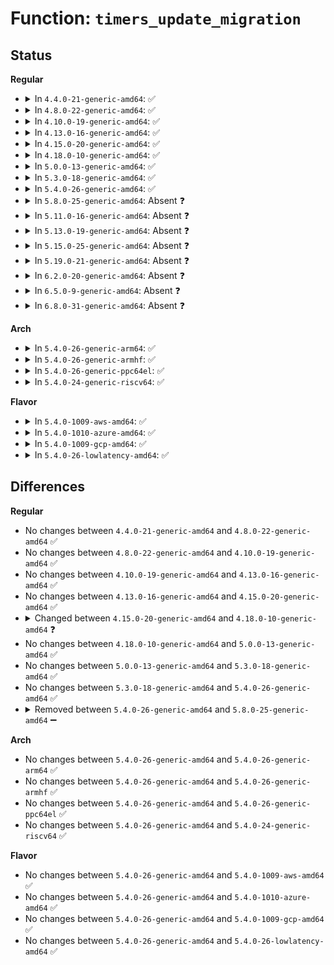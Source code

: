 # Function: <code>timers_update_migration</code>

## Status
<b>Regular</b>
<ul>
<li>
<details>
<summary>In <code>4.4.0-21-generic-amd64</code>: ✅</summary>

```c
void timers_update_migration(bool update_nohz)
```

```json
{
  "name": "timers_update_migration",
  "collision_type": "Unique Global",
  "inline_type": "No",
  "funcs": [
    {
      "addr": 18446744071579821248,
      "name": "timers_update_migration",
      "external": true,
      "loc": "kernel/time/timer.c:103",
      "file": "kernel/time/timer.c",
      "inline": "seen, unknown",
      "caller_inline": [],
      "caller_func": [
        "kernel/time/timer.c:timer_migration_handler",
        "kernel/time/tick-sched.c:tick_setup_sched_timer",
        "kernel/time/tick-sched.c:tick_check_oneshot_change"
      ]
    }
  ],
  "symbols": [
    {
      "addr": 18446744071579821248,
      "name": "timers_update_migration",
      "section": ".text",
      "bind": "STB_GLOBAL",
      "size": 193
    }
  ]
}
```
</details>
</li>
<li>
<details>
<summary>In <code>4.8.0-22-generic-amd64</code>: ✅</summary>

```c
void timers_update_migration(bool update_nohz)
```

```json
{
  "name": "timers_update_migration",
  "collision_type": "Unique Global",
  "inline_type": "No",
  "funcs": [
    {
      "addr": 18446744071579849888,
      "name": "timers_update_migration",
      "external": true,
      "loc": "kernel/time/timer.c:213",
      "file": "kernel/time/timer.c",
      "inline": "seen, unknown",
      "caller_inline": [],
      "caller_func": [
        "kernel/time/timer.c:timer_migration_handler",
        "kernel/time/tick-sched.c:tick_check_oneshot_change",
        "kernel/time/tick-sched.c:tick_setup_sched_timer"
      ]
    }
  ],
  "symbols": [
    {
      "addr": 18446744071579849888,
      "name": "timers_update_migration",
      "section": ".text",
      "bind": "STB_GLOBAL",
      "size": 231
    }
  ]
}
```
</details>
</li>
<li>
<details>
<summary>In <code>4.10.0-19-generic-amd64</code>: ✅</summary>

```c
void timers_update_migration(bool update_nohz)
```

```json
{
  "name": "timers_update_migration",
  "collision_type": "Unique Global",
  "inline_type": "No",
  "funcs": [
    {
      "addr": 18446744071579878672,
      "name": "timers_update_migration",
      "external": true,
      "loc": "kernel/time/timer.c:213",
      "file": "kernel/time/timer.c",
      "inline": "seen, unknown",
      "caller_inline": [],
      "caller_func": [
        "kernel/time/timer.c:timer_migration_handler",
        "kernel/time/tick-sched.c:tick_check_oneshot_change",
        "kernel/time/tick-sched.c:tick_setup_sched_timer"
      ]
    }
  ],
  "symbols": [
    {
      "addr": 18446744071579878672,
      "name": "timers_update_migration",
      "section": ".text",
      "bind": "STB_GLOBAL",
      "size": 233
    }
  ]
}
```
</details>
</li>
<li>
<details>
<summary>In <code>4.13.0-16-generic-amd64</code>: ✅</summary>

```c
void timers_update_migration(bool update_nohz)
```

```json
{
  "name": "timers_update_migration",
  "collision_type": "Unique Global",
  "inline_type": "No",
  "funcs": [
    {
      "addr": 18446744071579888048,
      "name": "timers_update_migration",
      "external": true,
      "loc": "kernel/time/timer.c:216",
      "file": "kernel/time/timer.c",
      "inline": "seen, unknown",
      "caller_inline": [],
      "caller_func": [
        "kernel/time/timer.c:timer_migration_handler",
        "kernel/time/tick-sched.c:tick_check_oneshot_change",
        "kernel/time/tick-sched.c:tick_setup_sched_timer"
      ]
    }
  ],
  "symbols": [
    {
      "addr": 18446744071579888048,
      "name": "timers_update_migration",
      "section": ".text",
      "bind": "STB_GLOBAL",
      "size": 232
    }
  ]
}
```
</details>
</li>
<li>
<details>
<summary>In <code>4.15.0-20-generic-amd64</code>: ✅</summary>

```c
void timers_update_migration(bool update_nohz)
```

```json
{
  "name": "timers_update_migration",
  "collision_type": "Unique Global",
  "inline_type": "No",
  "funcs": [
    {
      "addr": 18446744071579932320,
      "name": "timers_update_migration",
      "external": true,
      "loc": "kernel/time/timer.c:216",
      "file": "kernel/time/timer.c",
      "inline": "seen, unknown",
      "caller_inline": [],
      "caller_func": [
        "kernel/time/timer.c:timer_migration_handler",
        "kernel/time/tick-sched.c:tick_check_oneshot_change",
        "kernel/time/tick-sched.c:tick_setup_sched_timer"
      ]
    }
  ],
  "symbols": [
    {
      "addr": 18446744071579932320,
      "name": "timers_update_migration",
      "section": ".text",
      "bind": "STB_GLOBAL",
      "size": 233
    }
  ]
}
```
</details>
</li>
<li>
<details>
<summary>In <code>4.18.0-10-generic-amd64</code>: ✅</summary>

```c
void timers_update_migration()
```

```json
{
  "name": "timers_update_migration",
  "collision_type": "Unique Static",
  "inline_type": "No",
  "funcs": [
    {
      "addr": 18446744071579970944,
      "name": "timers_update_migration",
      "external": false,
      "loc": "kernel/time/timer.c:224",
      "file": "kernel/time/timer.c",
      "inline": "seen, unknown",
      "caller_inline": [],
      "caller_func": [
        "kernel/time/timer.c:timer_migration_handler",
        "kernel/time/timer.c:timer_update_keys"
      ]
    }
  ],
  "symbols": [
    {
      "addr": 18446744071579970944,
      "name": "timers_update_migration",
      "section": ".text",
      "bind": "STB_LOCAL",
      "size": 50
    }
  ]
}
```
</details>
</li>
<li>
<details>
<summary>In <code>5.0.0-13-generic-amd64</code>: ✅</summary>

```c
void timers_update_migration()
```

```json
{
  "name": "timers_update_migration",
  "collision_type": "Unique Static",
  "inline_type": "No",
  "funcs": [
    {
      "addr": 18446744071580018016,
      "name": "timers_update_migration",
      "external": false,
      "loc": "kernel/time/timer.c:223",
      "file": "kernel/time/timer.c",
      "inline": "seen, unknown",
      "caller_inline": [],
      "caller_func": [
        "kernel/time/timer.c:timer_migration_handler",
        "kernel/time/timer.c:timer_update_keys"
      ]
    }
  ],
  "symbols": [
    {
      "addr": 18446744071580018016,
      "name": "timers_update_migration",
      "section": ".text",
      "bind": "STB_LOCAL",
      "size": 50
    }
  ]
}
```
</details>
</li>
<li>
<details>
<summary>In <code>5.3.0-18-generic-amd64</code>: ✅</summary>

```c
void timers_update_migration()
```

```json
{
  "name": "timers_update_migration",
  "collision_type": "Unique Static",
  "inline_type": "No",
  "funcs": [
    {
      "addr": 18446744071580062192,
      "name": "timers_update_migration",
      "external": false,
      "loc": "kernel/time/timer.c:223",
      "file": "kernel/time/timer.c",
      "inline": "seen, unknown",
      "caller_inline": [],
      "caller_func": [
        "kernel/time/timer.c:timer_migration_handler",
        "kernel/time/timer.c:timer_update_keys"
      ]
    }
  ],
  "symbols": [
    {
      "addr": 18446744071580062192,
      "name": "timers_update_migration",
      "section": ".text",
      "bind": "STB_LOCAL",
      "size": 50
    }
  ]
}
```
</details>
</li>
<li>
<details>
<summary>In <code>5.4.0-26-generic-amd64</code>: ✅</summary>

```c
void timers_update_migration()
```

```json
{
  "name": "timers_update_migration",
  "collision_type": "Unique Static",
  "inline_type": "No",
  "funcs": [
    {
      "addr": 18446744071580111248,
      "name": "timers_update_migration",
      "external": false,
      "loc": "kernel/time/timer.c:227",
      "file": "kernel/time/timer.c",
      "inline": "seen, unknown",
      "caller_inline": [],
      "caller_func": [
        "kernel/time/timer.c:timer_migration_handler",
        "kernel/time/timer.c:timer_update_keys"
      ]
    }
  ],
  "symbols": [
    {
      "addr": 18446744071580111248,
      "name": "timers_update_migration",
      "section": ".text",
      "bind": "STB_LOCAL",
      "size": 50
    }
  ]
}
```
</details>
</li>
<li>
<details>
<summary>In <code>5.8.0-25-generic-amd64</code>: Absent ❓</summary>

```json
{
  "name": "timers_update_migration",
  "collision_type": "Unique Static",
  "inline_type": "Full",
  "funcs": [
    {
      "addr": 18446744071580178756,
      "name": "timers_update_migration",
      "external": false,
      "loc": "kernel/time/timer.c:228",
      "file": "kernel/time/timer.c",
      "inline": "not declared, inlined",
      "caller_inline": [
        "kernel/time/timer.c:timer_migration_handler",
        "kernel/time/timer.c:timer_update_keys"
      ],
      "caller_func": []
    }
  ],
  "symbols": []
}
```
</details>
</li>
<li>
<details>
<summary>In <code>5.11.0-16-generic-amd64</code>: Absent ❓</summary>

```json
{
  "name": "timers_update_migration",
  "collision_type": "Unique Static",
  "inline_type": "Full",
  "funcs": [
    {
      "addr": 18446744071580163876,
      "name": "timers_update_migration",
      "external": false,
      "loc": "kernel/time/timer.c:229",
      "file": "kernel/time/timer.c",
      "inline": "not declared, inlined",
      "caller_inline": [
        "kernel/time/timer.c:timer_migration_handler",
        "kernel/time/timer.c:timer_update_keys"
      ],
      "caller_func": []
    }
  ],
  "symbols": []
}
```
</details>
</li>
<li>
<details>
<summary>In <code>5.13.0-19-generic-amd64</code>: Absent ❓</summary>

```json
{
  "name": "timers_update_migration",
  "collision_type": "Unique Static",
  "inline_type": "Full",
  "funcs": [
    {
      "addr": 18446744071580168420,
      "name": "timers_update_migration",
      "external": false,
      "loc": "kernel/time/timer.c:230",
      "file": "kernel/time/timer.c",
      "inline": "not declared, inlined",
      "caller_inline": [
        "kernel/time/timer.c:timer_migration_handler",
        "kernel/time/timer.c:timer_update_keys"
      ],
      "caller_func": []
    }
  ],
  "symbols": []
}
```
</details>
</li>
<li>
<details>
<summary>In <code>5.15.0-25-generic-amd64</code>: Absent ❓</summary>

```json
{
  "name": "timers_update_migration",
  "collision_type": "Unique Static",
  "inline_type": "Full",
  "funcs": [
    {
      "addr": 18446744071580313204,
      "name": "timers_update_migration",
      "external": false,
      "loc": "kernel/time/timer.c:230",
      "file": "kernel/time/timer.c",
      "inline": "not declared, inlined",
      "caller_inline": [
        "kernel/time/timer.c:timer_migration_handler",
        "kernel/time/timer.c:timer_update_keys"
      ],
      "caller_func": []
    }
  ],
  "symbols": []
}
```
</details>
</li>
<li>
<details>
<summary>In <code>5.19.0-21-generic-amd64</code>: Absent ❓</summary>

```json
{
  "name": "timers_update_migration",
  "collision_type": "Unique Static",
  "inline_type": "Full",
  "funcs": [
    {
      "addr": 18446744071580518709,
      "name": "timers_update_migration",
      "external": false,
      "loc": "kernel/time/timer.c:231",
      "file": "kernel/time/timer.c",
      "inline": "not declared, inlined",
      "caller_inline": [
        "kernel/time/timer.c:timer_update_keys",
        "kernel/time/timer.c:timer_update_keys",
        "kernel/time/timer.c:timer_migration_handler",
        "kernel/time/timer.c:timer_migration_handler"
      ],
      "caller_func": []
    }
  ],
  "symbols": []
}
```
</details>
</li>
<li>
<details>
<summary>In <code>6.2.0-20-generic-amd64</code>: Absent ❓</summary>

```json
{
  "name": "timers_update_migration",
  "collision_type": "Unique Static",
  "inline_type": "Full",
  "funcs": [
    {
      "addr": 18446744071580773269,
      "name": "timers_update_migration",
      "external": false,
      "loc": "kernel/time/timer.c:231",
      "file": "kernel/time/timer.c",
      "inline": "not declared, inlined",
      "caller_inline": [
        "kernel/time/timer.c:timer_update_keys",
        "kernel/time/timer.c:timer_update_keys",
        "kernel/time/timer.c:timer_migration_handler",
        "kernel/time/timer.c:timer_migration_handler"
      ],
      "caller_func": []
    }
  ],
  "symbols": []
}
```
</details>
</li>
<li>
<details>
<summary>In <code>6.5.0-9-generic-amd64</code>: Absent ❓</summary>

```json
{
  "name": "timers_update_migration",
  "collision_type": "Unique Static",
  "inline_type": "Full",
  "funcs": [
    {
      "addr": 18446744071580856661,
      "name": "timers_update_migration",
      "external": false,
      "loc": "kernel/time/timer.c:231",
      "file": "kernel/time/timer.c",
      "inline": "not declared, inlined",
      "caller_inline": [
        "kernel/time/timer.c:timer_update_keys",
        "kernel/time/timer.c:timer_update_keys",
        "kernel/time/timer.c:timer_migration_handler",
        "kernel/time/timer.c:timer_migration_handler"
      ],
      "caller_func": []
    }
  ],
  "symbols": []
}
```
</details>
</li>
<li>
<details>
<summary>In <code>6.8.0-31-generic-amd64</code>: Absent ❓</summary>

```json
{
  "name": "timers_update_migration",
  "collision_type": "Unique Static",
  "inline_type": "Full",
  "funcs": [
    {
      "addr": 18446744071580946821,
      "name": "timers_update_migration",
      "external": false,
      "loc": "kernel/time/timer.c:231",
      "file": "kernel/time/timer.c",
      "inline": "not declared, inlined",
      "caller_inline": [
        "kernel/time/timer.c:timer_update_keys",
        "kernel/time/timer.c:timer_update_keys",
        "kernel/time/timer.c:timer_migration_handler",
        "kernel/time/timer.c:timer_migration_handler"
      ],
      "caller_func": []
    }
  ],
  "symbols": []
}
```
</details>
</li>
</ul>
<b>Arch</b>
<ul>
<li>
<details>
<summary>In <code>5.4.0-26-generic-arm64</code>: ✅</summary>

```c
void timers_update_migration()
```

```json
{
  "name": "timers_update_migration",
  "collision_type": "Unique Static",
  "inline_type": "No",
  "funcs": [
    {
      "addr": 18446603336491322464,
      "name": "timers_update_migration",
      "external": false,
      "loc": "kernel/time/timer.c:227",
      "file": "kernel/time/timer.c",
      "inline": "seen, unknown",
      "caller_inline": [],
      "caller_func": [
        "kernel/time/timer.c:timer_migration_handler",
        "kernel/time/timer.c:timer_update_keys"
      ]
    }
  ],
  "symbols": [
    {
      "addr": 18446603336491322464,
      "name": "timers_update_migration",
      "section": ".text",
      "bind": "STB_LOCAL",
      "size": 80
    }
  ]
}
```
</details>
</li>
<li>
<details>
<summary>In <code>5.4.0-26-generic-armhf</code>: ✅</summary>

```c
void timers_update_migration()
```

```json
{
  "name": "timers_update_migration",
  "collision_type": "Unique Static",
  "inline_type": "No",
  "funcs": [
    {
      "addr": 3225320264,
      "name": "timers_update_migration",
      "external": false,
      "loc": "kernel/time/timer.c:227",
      "file": "kernel/time/timer.c",
      "inline": "seen, unknown",
      "caller_inline": [],
      "caller_func": [
        "kernel/time/timer.c:timer_migration_handler",
        "kernel/time/timer.c:timer_update_keys"
      ]
    }
  ],
  "symbols": [
    {
      "addr": 3225320264,
      "name": "timers_update_migration",
      "section": ".text",
      "bind": "STB_LOCAL",
      "size": 392
    }
  ]
}
```
</details>
</li>
<li>
<details>
<summary>In <code>5.4.0-26-generic-ppc64el</code>: ✅</summary>

```c
void timers_update_migration()
```

```json
{
  "name": "timers_update_migration",
  "collision_type": "Unique Static",
  "inline_type": "No",
  "funcs": [
    {
      "addr": 13835058055284252768,
      "name": "timers_update_migration",
      "external": false,
      "loc": "kernel/time/timer.c:227",
      "file": "kernel/time/timer.c",
      "inline": "seen, unknown",
      "caller_inline": [],
      "caller_func": [
        "kernel/time/timer.c:timer_migration_handler",
        "kernel/time/timer.c:timer_update_keys"
      ]
    }
  ],
  "symbols": [
    {
      "addr": 13835058055284252768,
      "name": "timers_update_migration",
      "section": ".text",
      "bind": "STB_LOCAL",
      "size": 120
    }
  ]
}
```
</details>
</li>
<li>
<details>
<summary>In <code>5.4.0-24-generic-riscv64</code>: ✅</summary>

```c
void timers_update_migration()
```

```json
{
  "name": "timers_update_migration",
  "collision_type": "Unique Static",
  "inline_type": "No",
  "funcs": [
    {
      "addr": 18446743936271827640,
      "name": "timers_update_migration",
      "external": false,
      "loc": "kernel/time/timer.c:227",
      "file": "kernel/time/timer.c",
      "inline": "seen, unknown",
      "caller_inline": [],
      "caller_func": [
        "kernel/time/timer.c:timer_migration_handler",
        "kernel/time/timer.c:timer_update_keys"
      ]
    }
  ],
  "symbols": [
    {
      "addr": 18446743936271827640,
      "name": "timers_update_migration",
      "section": ".text",
      "bind": "STB_LOCAL",
      "size": 210
    }
  ]
}
```
</details>
</li>
</ul>
<b>Flavor</b>
<ul>
<li>
<details>
<summary>In <code>5.4.0-1009-aws-amd64</code>: ✅</summary>

```c
void timers_update_migration()
```

```json
{
  "name": "timers_update_migration",
  "collision_type": "Unique Static",
  "inline_type": "No",
  "funcs": [
    {
      "addr": 18446744071580080448,
      "name": "timers_update_migration",
      "external": false,
      "loc": "kernel/time/timer.c:227",
      "file": "kernel/time/timer.c",
      "inline": "seen, unknown",
      "caller_inline": [],
      "caller_func": [
        "kernel/time/timer.c:timer_migration_handler",
        "kernel/time/timer.c:timer_update_keys"
      ]
    }
  ],
  "symbols": [
    {
      "addr": 18446744071580080448,
      "name": "timers_update_migration",
      "section": ".text",
      "bind": "STB_LOCAL",
      "size": 50
    }
  ]
}
```
</details>
</li>
<li>
<details>
<summary>In <code>5.4.0-1010-azure-amd64</code>: ✅</summary>

```c
void timers_update_migration()
```

```json
{
  "name": "timers_update_migration",
  "collision_type": "Unique Static",
  "inline_type": "No",
  "funcs": [
    {
      "addr": 18446744071580025264,
      "name": "timers_update_migration",
      "external": false,
      "loc": "kernel/time/timer.c:227",
      "file": "kernel/time/timer.c",
      "inline": "seen, unknown",
      "caller_inline": [],
      "caller_func": [
        "kernel/time/timer.c:timer_migration_handler",
        "kernel/time/timer.c:timer_update_keys"
      ]
    }
  ],
  "symbols": [
    {
      "addr": 18446744071580025264,
      "name": "timers_update_migration",
      "section": ".text",
      "bind": "STB_LOCAL",
      "size": 50
    }
  ]
}
```
</details>
</li>
<li>
<details>
<summary>In <code>5.4.0-1009-gcp-amd64</code>: ✅</summary>

```c
void timers_update_migration()
```

```json
{
  "name": "timers_update_migration",
  "collision_type": "Unique Static",
  "inline_type": "No",
  "funcs": [
    {
      "addr": 18446744071580071520,
      "name": "timers_update_migration",
      "external": false,
      "loc": "kernel/time/timer.c:227",
      "file": "kernel/time/timer.c",
      "inline": "seen, unknown",
      "caller_inline": [],
      "caller_func": [
        "kernel/time/timer.c:timer_migration_handler",
        "kernel/time/timer.c:timer_update_keys"
      ]
    }
  ],
  "symbols": [
    {
      "addr": 18446744071580071520,
      "name": "timers_update_migration",
      "section": ".text",
      "bind": "STB_LOCAL",
      "size": 50
    }
  ]
}
```
</details>
</li>
<li>
<details>
<summary>In <code>5.4.0-26-lowlatency-amd64</code>: ✅</summary>

```c
void timers_update_migration()
```

```json
{
  "name": "timers_update_migration",
  "collision_type": "Unique Static",
  "inline_type": "No",
  "funcs": [
    {
      "addr": 18446744071580121712,
      "name": "timers_update_migration",
      "external": false,
      "loc": "kernel/time/timer.c:227",
      "file": "kernel/time/timer.c",
      "inline": "seen, unknown",
      "caller_inline": [],
      "caller_func": [
        "kernel/time/timer.c:timer_migration_handler",
        "kernel/time/timer.c:timer_update_keys"
      ]
    }
  ],
  "symbols": [
    {
      "addr": 18446744071580121712,
      "name": "timers_update_migration",
      "section": ".text",
      "bind": "STB_LOCAL",
      "size": 50
    }
  ]
}
```
</details>
</li>
</ul>

## Differences
<b>Regular</b>
<ul>
<li>
No changes between <code>4.4.0-21-generic-amd64</code> and <code>4.8.0-22-generic-amd64</code> ✅
</li>
<li>
No changes between <code>4.8.0-22-generic-amd64</code> and <code>4.10.0-19-generic-amd64</code> ✅
</li>
<li>
No changes between <code>4.10.0-19-generic-amd64</code> and <code>4.13.0-16-generic-amd64</code> ✅
</li>
<li>
No changes between <code>4.13.0-16-generic-amd64</code> and <code>4.15.0-20-generic-amd64</code> ✅
</li>
<li>
<details>
<summary>Changed between <code>4.15.0-20-generic-amd64</code> and <code>4.18.0-10-generic-amd64</code> ❓</summary>
<ul>
<li>
<b>Param removed. </b>
<code>bool update_nohz</code>
</li>
</ul>
</details>
</li>
<li>
No changes between <code>4.18.0-10-generic-amd64</code> and <code>5.0.0-13-generic-amd64</code> ✅
</li>
<li>
No changes between <code>5.0.0-13-generic-amd64</code> and <code>5.3.0-18-generic-amd64</code> ✅
</li>
<li>
No changes between <code>5.3.0-18-generic-amd64</code> and <code>5.4.0-26-generic-amd64</code> ✅
</li>
<li>
<details>
<summary>Removed between <code>5.4.0-26-generic-amd64</code> and <code>5.8.0-25-generic-amd64</code> ➖</summary>

```c
void timers_update_migration()
```
</details>
</li>
</ul>
<b>Arch</b>
<ul>
<li>
No changes between <code>5.4.0-26-generic-amd64</code> and <code>5.4.0-26-generic-arm64</code> ✅
</li>
<li>
No changes between <code>5.4.0-26-generic-amd64</code> and <code>5.4.0-26-generic-armhf</code> ✅
</li>
<li>
No changes between <code>5.4.0-26-generic-amd64</code> and <code>5.4.0-26-generic-ppc64el</code> ✅
</li>
<li>
No changes between <code>5.4.0-26-generic-amd64</code> and <code>5.4.0-24-generic-riscv64</code> ✅
</li>
</ul>
<b>Flavor</b>
<ul>
<li>
No changes between <code>5.4.0-26-generic-amd64</code> and <code>5.4.0-1009-aws-amd64</code> ✅
</li>
<li>
No changes between <code>5.4.0-26-generic-amd64</code> and <code>5.4.0-1010-azure-amd64</code> ✅
</li>
<li>
No changes between <code>5.4.0-26-generic-amd64</code> and <code>5.4.0-1009-gcp-amd64</code> ✅
</li>
<li>
No changes between <code>5.4.0-26-generic-amd64</code> and <code>5.4.0-26-lowlatency-amd64</code> ✅
</li>
</ul>
